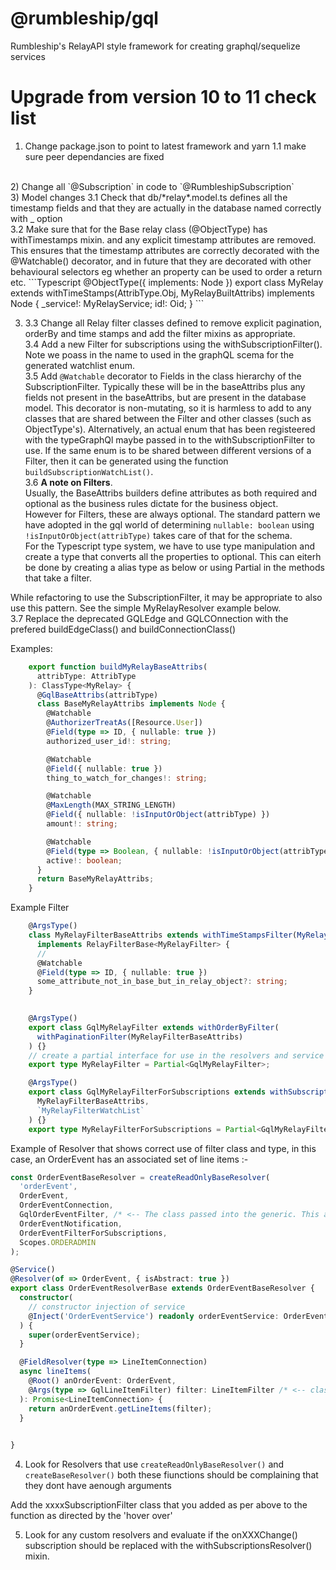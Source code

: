 # @rumbleship/gql
Rumbleship's RelayAPI style framework for creating graphql/sequelize  services


# Upgrade from version 10 to 11 check list

1) Change package.json to point to latest framework and yarn
  1.1 make sure peer dependancies are fixed
<br>
2) Change all `@Subscription` in code to `@RumbleshipSubscription`
<br>
3) Model changes
  3.1 Check that db/*relay*.model.ts defines all the timestamp fields and that they are actually in the database named correctly with _ option <br>
  3.2 Make sure that for the Base relay class (@ObjectType) has withTimestamps mixin. and any explicit  timestamp attributes are removed. <br>
  This ensures that the timestamp attributes are correctly decorated with the @Watchable() decorator, and in future that they are decorated with other behavioural selectors eg whether an property can be used to order a return etc.
```Typescript
          @ObjectType({ implements: Node })
            export class MyRelay extends withTimeStamps(AttribType.Obj, MyRelayBuiltAttribs)
            implements Node<MyRelay> {
            _service!: MyRelayService;
            id!: Oid;
          }
```
 
3) 3.3 Change all Relay filter classes defined to remove explicit pagination, orderBy and time stamps and add the filter mixins as appropriate.<br>
  3.4 Add a new Filter for subscriptions using the withSubscriptionFilter(). Note we poass in the name to used in the graphQL scema for the generated watchlist enum.<br>
  3.5 Add `@Watchable` decorator to Fields in the class hierarchy of the SubscriptionFilter. Typically these will be in the baseAttribs plus any fields not present in the baseAttribs, but are present in the database model. This decorator is non-mutating, so it is harmless to add to any classes that are shared between the Filter and other classes (such as ObjectType's). Alternatively, an actual enum that has been registeered with the typeGraphQl maybe passed in to the withSubscriptionFilter to use. If the same enum is to be shared between different versions of a Filter, then it can be generated using the function  `buildSubscriptionWatchList()`.<br>
  3.6 **A note on Filters**.<br>
  Usually, the BaseAttribs builders define attributes as both required and optional as the business rules dictate for the business object.<br>
  However for Filters, these are always optional. The standard pattern we have adopted in the gql world of determining `nullable: boolean` using `!isInputOrObject(attribType)` takes care of that for the schema.    
  For the Typescript type system, we have to use type manipulation and create a type that converts all the properties to optional. This can eiterh be done by creating a alias type as below or using Partial<MyRelayFilterClass> in the methods that take a filter.

  While refactoring to use the SubscriptionFilter, it may be appropriate to also use this pattern. See the simple MyRelayResolver example below.<br>
  3.7 Replace the deprecated GQLEdge and GQLCOnnection with the prefered buildEdgeClass() and buildConnectionClass()
  
  Examples:<br>


```Typescript
    export function buildMyRelayBaseAttribs(
      attribType: AttribType
    ): ClassType<MyRelay> {
      @GqlBaseAttribs(attribType)
      class BaseMyRelayAttribs implements Node {
        @Watchable
        @AuthorizerTreatAs([Resource.User])
        @Field(type => ID, { nullable: true })
        authorized_user_id!: string;

        @Watchable
        @Field({ nullable: true })
        thing_to_watch_for_changes!: string;

        @Watchable
        @MaxLength(MAX_STRING_LENGTH)
        @Field({ nullable: !isInputOrObject(attribType) })
        amount!: string;

        @Watchable
        @Field(type => Boolean, { nullable: !isInputOrObject(attribType) })
        active!: boolean;
      }
      return BaseMyRelayAttribs;
    }
```
Example  Filter

```Typescript
    @ArgsType()
    class MyRelayFilterBaseAttribs extends withTimeStampsFilter(MyRelayBaseAttribs(AttribType.Arg))
      implements RelayFilterBase<MyRelayFilter> {
      //
      @Watchable
      @Field(type => ID, { nullable: true })
      some_attribute_not_in_base_but_in_relay_object?: string;
    }

    
    @ArgsType()
    export class GqlMyRelayFilter extends withOrderByFilter(
      withPaginationFilter(MyRelayFilterBaseAttribs)
    ) {}
    // create a partial interface for use in the resolvers and service method signatures
    export type MyRelayFilter = Partial<GqlMyRelayFilter>;

    @ArgsType()
    export class GqlMyRelayFilterForSubscriptions extends withSubscriptionFilter(
      MyRelayFilterBaseAttribs,
      `MyRelayFilterWatchList`
    ) {}
    export type MyRelayFilterForSubscriptions = Partial<GqlMyRelayFilterForSubscriptions>

```

Example of Resolver that shows correct use of filter class and type, in this case, an OrderEvent has an associated set of line items :- 

```Typescript
const OrderEventBaseResolver = createReadOnlyBaseResolver(
  'orderEvent',
  OrderEvent,
  OrderEventConnection,
  GqlOrderEventFilter, /* <-- The class passed into the generic. This allows the builder to use any metadata attached to the class */
  OrderEventNotification,
  OrderEventFilterForSubscriptions,
  Scopes.ORDERADMIN
);

@Service()
@Resolver(of => OrderEvent, { isAbstract: true })
export class OrderEventResolverBase extends OrderEventBaseResolver {
  constructor(
    // constructor injection of service
    @Inject('OrderEventService') readonly orderEventService: OrderEventServiceMixin
  ) {
    super(orderEventService);
  }

  @FieldResolver(type => LineItemConnection)
  async lineItems(
    @Root() anOrderEvent: OrderEvent,
    @Args(type => GqlLineItemFilter) filter: LineItemFilter /* <-- class to typeGraphql, type to typescript */
  ): Promise<LineItemConnection> {
    return anOrderEvent.getLineItems(filter);
  }

 
}
```



4) Look for Resolvers that use `createReadOnlyBaseResolver()` and `createBaseResolver()` both these fiunctions should be complaining that they dont have aenough arguments

Add the xxxxSubscriptionFilter class that you added as per above to the function as directed by the 'hover over'

5) Look for any custom resolvers and evaluate if the onXXXChange() subscription should be replaced with the withSubscriptionsResolver() mixin.